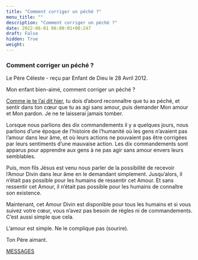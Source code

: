 ```yaml
---
title: "Comment corriger un péché ?"
menu_title: ""
description: "Comment corriger un péché ?"
date: 2022-06-01 06:00:01+00:247
draft: False
hidden: True
weight:
---
```

### Comment corriger un péché ?

Le Père Céleste - reçu par Enfant de Dieu le 28 Avril 2012.

Mon enfant bien-aimé, comment corriger un péché ?

[Comme je te l’ai dit hier](/fr-contemporary-messages/fr-contemporary-messages-by-date-order/fr-contemporary-messages-2012/fr-2012-4-27-2-cog-father/), tu dois d’abord reconnaître que tu as péché, et sentir dans ton cœur que tu as agi sans amour, puis demander Mon amour et Mon pardon. Je ne te laisserai jamais tomber.

Lorsque nous parlions des dix commandements il y a quelques jours, nous parlions d’une époque de l’histoire de l’humanité où les gens n’avaient pas l’amour dans leur âme, et où leurs actions ne pouvaient pas être corrigées par leurs sentiments d’une mauvaise action. Les dix commandements sont apparus pour apprendre aux gens à ne pas agir sans amour envers leurs semblables.

Puis, mon fils Jésus est venu nous parler de la possibilité de recevoir l’Amour Divin dans leur âme en le demandant simplement. Jusqu’alors, il n’était pas possible pour les humains de ressentir cet Amour. Et sans ressentir cet Amour, il n’était pas possible pour les humains de connaître son existence.

Maintenant, cet Amour Divin est disponible pour tous les humains et si vous suivez votre cœur, vous n’avez pas besoin de règles ni de commandements. C’est aussi simple que cela.

L’amour est simple. Ne le complique pas (sourire).

Ton Père aimant.

[MESSAGES](fr-contemporary-messages/fr-contemporary-messages-by-date-order/fr-contemporary-messages-2012/)
